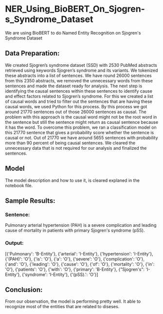 # NER_Using_BioBERT_On_Sjogren-s_Syndrome_Dataset
We are using BioBERT to do Named Entity Recognition on Sjogren's Syndrome Dataset
## Data Preparation:
We created Sjogren’s syndrome dataset (SSD) with 2530 PubMed abstracts retrieved using keywords Sjogren’s syndrome and its variants. We tokenized these abstracts into a list of sentences. We have round 26000 sentences from this 2350 abstracts, we removed the unnecessary words from these sentences and made the dataset ready for analysis. The next step is identifying the causal sentences within these sentences to identify cause and effect factors related to Sjogren’s syndrome. For this we created a list of causal words and tried to filter out the sentences that are having these causal words, we used Python for this process. By this process we got around 21770 sentences out of those 26000 sentences as causal. The problem with this approach is the causal word might not be the root word in the sentence but still the sentence might return as causal sentence because it has the word. To overcome this problem, we ran a classification model on this 21770 sentence that gives a probability score whether the sentence is causal or not. Out of 21770 we have around 5655 sentences with probability more than 90 percent of being causal sentences. We cleared the unnecessary data that is not required for our analysis and finalized the sentences.
## Model
The model description and how to use it, is cleared explaned in the notebook file.
## Sample Results:
### Sentence:
Pulmonary arterial hypertension (PAH) is a severe complication and leading cause of mortality in patients with primary Sjogren's syndrome (pSS).
### Output:
[{'Pulmonary': 'B-Entity'}, {'arterial': 'I-Entity'}, {'hypertension': 'I-Entity'}, {'(PAH)': 'O'}, {'is': 'O'}, {'a': 'O'}, {'severe': 'O'}, {'complication': 'O'}, {'and': 'O'}, {'leading': 'O'}, {'cause': 'O'}, {'of': 'O'}, {'mortality': 'O'}, {'in': 'O'}, {'patients': 'O'}, {'with': 'O'}, {'primary': 'B-Entity'}, {"Sjogren's": 'I-Entity'}, {'syndrome': 'I-Entity'}, {'(pSS).': 'O'}]
## Conclusion:
From our observation, the model is performing pretty well. It able to recognize most of the entities that are related to diseses.

